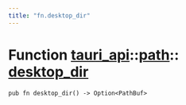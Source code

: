 ```yaml
---
title: "fn.desktop_dir"
---
```


# Function [tauri_api](/docs/api/rust/tauri_api/../index.html)::​[path](/docs/api/rust/tauri_api/index.html)::​[desktop_dir](/docs/api/rust/tauri_api/)

    pub fn desktop_dir() -> Option<PathBuf>
      